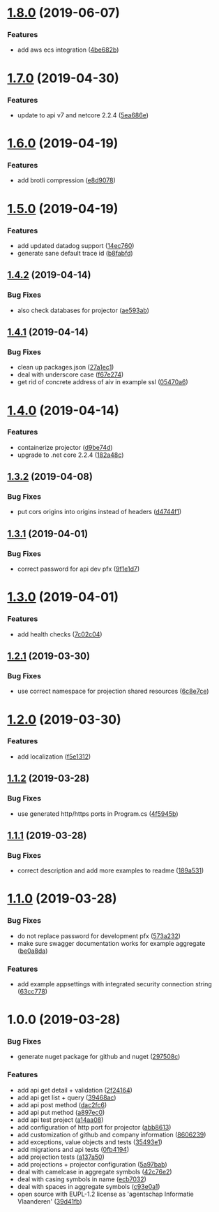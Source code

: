 # [1.8.0](https://github.com/informatievlaanderen/templates/compare/v1.7.0...v1.8.0) (2019-06-07)


### Features

* add aws ecs integration ([4be682b](https://github.com/informatievlaanderen/templates/commit/4be682b))

# [1.7.0](https://github.com/informatievlaanderen/templates/compare/v1.6.0...v1.7.0) (2019-04-30)


### Features

* update to api v7 and netcore 2.2.4 ([5ea686e](https://github.com/informatievlaanderen/templates/commit/5ea686e))

# [1.6.0](https://github.com/informatievlaanderen/templates/compare/v1.5.0...v1.6.0) (2019-04-19)


### Features

* add brotli compression ([e8d9078](https://github.com/informatievlaanderen/templates/commit/e8d9078))

# [1.5.0](https://github.com/informatievlaanderen/templates/compare/v1.4.2...v1.5.0) (2019-04-19)


### Features

* add updated datadog support ([14ec760](https://github.com/informatievlaanderen/templates/commit/14ec760))
* generate sane default trace id ([b8fabfd](https://github.com/informatievlaanderen/templates/commit/b8fabfd))

## [1.4.2](https://github.com/informatievlaanderen/templates/compare/v1.4.1...v1.4.2) (2019-04-14)


### Bug Fixes

* also check databases for projector ([ae593ab](https://github.com/informatievlaanderen/templates/commit/ae593ab))

## [1.4.1](https://github.com/informatievlaanderen/templates/compare/v1.4.0...v1.4.1) (2019-04-14)


### Bug Fixes

* clean up packages.json ([27a1ec1](https://github.com/informatievlaanderen/templates/commit/27a1ec1))
* deal with underscore case ([f67e274](https://github.com/informatievlaanderen/templates/commit/f67e274))
* get rid of concrete address of aiv in example ssl ([05470a6](https://github.com/informatievlaanderen/templates/commit/05470a6))

# [1.4.0](https://github.com/informatievlaanderen/templates/compare/v1.3.2...v1.4.0) (2019-04-14)


### Features

* containerize projector ([d9be74d](https://github.com/informatievlaanderen/templates/commit/d9be74d))
* upgrade to .net core 2.2.4 ([182a48c](https://github.com/informatievlaanderen/templates/commit/182a48c))

## [1.3.2](https://github.com/informatievlaanderen/templates/compare/v1.3.1...v1.3.2) (2019-04-08)


### Bug Fixes

* put cors origins into origins instead of headers ([d4744f1](https://github.com/informatievlaanderen/templates/commit/d4744f1))

## [1.3.1](https://github.com/informatievlaanderen/templates/compare/v1.3.0...v1.3.1) (2019-04-01)


### Bug Fixes

* correct password for api dev pfx ([9f1e1d7](https://github.com/informatievlaanderen/templates/commit/9f1e1d7))

# [1.3.0](https://github.com/informatievlaanderen/templates/compare/v1.2.1...v1.3.0) (2019-04-01)


### Features

* add health checks ([7c02c04](https://github.com/informatievlaanderen/templates/commit/7c02c04))

## [1.2.1](https://github.com/informatievlaanderen/templates/compare/v1.2.0...v1.2.1) (2019-03-30)


### Bug Fixes

* use correct namespace for projection shared resources ([6c8e7ce](https://github.com/informatievlaanderen/templates/commit/6c8e7ce))

# [1.2.0](https://github.com/informatievlaanderen/templates/compare/v1.1.2...v1.2.0) (2019-03-30)


### Features

* add localization ([f5e1312](https://github.com/informatievlaanderen/templates/commit/f5e1312))

## [1.1.2](https://github.com/informatievlaanderen/templates/compare/v1.1.1...v1.1.2) (2019-03-28)


### Bug Fixes

* use generated http/https ports in Program.cs ([4f5945b](https://github.com/informatievlaanderen/templates/commit/4f5945b))

## [1.1.1](https://github.com/informatievlaanderen/templates/compare/v1.1.0...v1.1.1) (2019-03-28)


### Bug Fixes

* correct description and add more examples to readme ([189a531](https://github.com/informatievlaanderen/templates/commit/189a531))

# [1.1.0](https://github.com/informatievlaanderen/templates/compare/v1.0.0...v1.1.0) (2019-03-28)


### Bug Fixes

* do not replace password for development pfx ([573a232](https://github.com/informatievlaanderen/templates/commit/573a232))
* make sure swagger documentation works for example aggregate ([be0a8da](https://github.com/informatievlaanderen/templates/commit/be0a8da))


### Features

* add example appsettings with integrated security connection string ([63cc778](https://github.com/informatievlaanderen/templates/commit/63cc778))

# 1.0.0 (2019-03-28)


### Bug Fixes

* generate nuget package for github and nuget ([297508c](https://github.com/informatievlaanderen/templates/commit/297508c))


### Features

* add api get detail + validation ([2f24164](https://github.com/informatievlaanderen/templates/commit/2f24164))
* add api get list + query ([39468ac](https://github.com/informatievlaanderen/templates/commit/39468ac))
* add api post method ([dac2fc6](https://github.com/informatievlaanderen/templates/commit/dac2fc6))
* add api put method ([a897ec0](https://github.com/informatievlaanderen/templates/commit/a897ec0))
* add api test project ([a14aa08](https://github.com/informatievlaanderen/templates/commit/a14aa08))
* add configuration of http port for projector ([abb8613](https://github.com/informatievlaanderen/templates/commit/abb8613))
* add customization of github and company information ([8606239](https://github.com/informatievlaanderen/templates/commit/8606239))
* add exceptions, value objects and tests ([35493e1](https://github.com/informatievlaanderen/templates/commit/35493e1))
* add migrations and api tests ([0fb4194](https://github.com/informatievlaanderen/templates/commit/0fb4194))
* add projection tests ([a137a50](https://github.com/informatievlaanderen/templates/commit/a137a50))
* add projections + projector configuration ([5a97bab](https://github.com/informatievlaanderen/templates/commit/5a97bab))
* deal with camelcase in aggregate symbols ([42c76e2](https://github.com/informatievlaanderen/templates/commit/42c76e2))
* deal with casing symbols in name ([ecb7032](https://github.com/informatievlaanderen/templates/commit/ecb7032))
* deal with spaces in aggregate symbols ([c93e0a1](https://github.com/informatievlaanderen/templates/commit/c93e0a1))
* open source with EUPL-1.2 license as 'agentschap Informatie Vlaanderen' ([39d41fb](https://github.com/informatievlaanderen/templates/commit/39d41fb))
